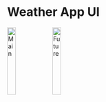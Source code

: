 # Weather App UI
<p>
      <img src="https://github.com/aliozdemirao/weather-app-ui/assets/100178366/ac769477-8151-42ee-979c-f4cc37bc4c0b" width="20%" title="Main"/>
    	<img src="https://github.com/aliozdemirao/weather-app-ui/assets/100178366/26f4b238-0379-45dd-ab83-184a2f8dc99d" width="20%" title="Future"/>
</p>
